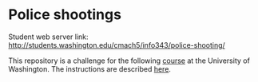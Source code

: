 # Police shootings

Student web server link: http://students.washington.edu/cmach5/info343/police-shooting/

This repository is a challenge for the following [course](http://faculty.washington.edu/mikefree/info343/) at the University of Washington.  The instructions are described [here](http://faculty.washington.edu/mikefree/info343/#/challenges/police-shooting).
